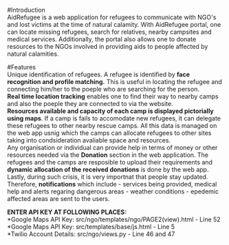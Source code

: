 #Introduction  
AidRefugee is a web application for refugees to communicate with NGO's and lost victims at the time of natural calamity. With AidRefugee portal, one can locate missing refugees, search for relatives, nearby campsites and medical services. Additionally, the portal also allows one to donate resources to the NGOs involved in providing aids to people affected by natural calamities.  
  
#Features  
Unique identification of refugees. A refugee is identified by **face recognition and profile matching.** This is useful in locating the refugee and connecting him/her to the poeple who are searching for the person.  
**Real time location tracking** enables one to find their way to nearby camps and also the poeple they are connected to via the website.    
**Resources available and capacity of each camp is displayed pictorially using maps**. If a camp is fails to accomodate new refugees, it can delegate these refugees to other nearby rescue camps. All this data is managed on the web app usnig which the camps can allocate refugees to other sites taking into condsideration avaliable space and resources.  
Any organisation or individual can provide help in terms of money or other resources needed via the **Donation** section in the web application. The refugees and the camps are resposible to upload their requirements and **dynamic allocation of the received donations** is done by the web app.  
Lastly, during such crisis, it is very importnat that people stay updated. Therefore,  **notifications** which include - services being provided, medical help and alerts regaring dangerous areas -   weather conditions - epedemic affected areas are sent to the users.


**ENTER API KEY AT FOLLOWING PLACES:**
<br/>
*Google Maps API Key: src/ngo/templates/ngo/PAGE2(view).html - Line 52  
*Google Maps API Key: src/templates/base/js.html - Line 5  
*Twilio Account Details: src/ngo/views.py - Line 46 and 47  

